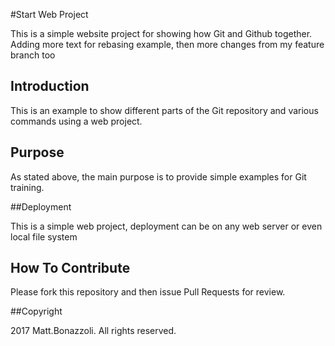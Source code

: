 #Start Web Project

This is a simple website project for showing how Git and Github
together. Adding more text for rebasing example, then more changes from my feature branch too

## Introduction

This is an example to show different parts of the Git repository 
and various commands using a web project.

## Purpose
As stated above, the main purpose is to provide simple examples for Git
training.

##Deployment

This is a simple web project, deployment can be on any web server or
even local file system

## How To Contribute

Please fork this repository and then issue Pull Requests for review.

##Copyright

2017 Matt.Bonazzoli. All rights reserved.